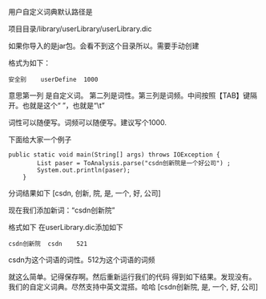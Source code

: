 用户自定义词典默认路径是

项目目录/library/userLibrary/userLibrary.dic

如果你导入的是jar包。会看不到这个目录所以。需要手动创建

格式为如下：

`安全别	userDefine	1000`

意思第一列 是自定义词。 第二列是词性。第三列是词频。中间按照【TAB】键隔开。也就是这个“	”，也就是“\t”

词性可以随便写。词频可以随便写。建议写个1000.

下面给大家一个例子

<pre><code>public static void main(String[] args) throws IOException {
		List<Term> paser = ToAnalysis.parse("csdn创新院是一个好公司") ;
		System.out.println(paser);
	}</pre></code>
分词结果如下
[csdn, 创新, 院, 是, 一个, 好, 公司]

现在我们添加新词：“csdn创新院”

格式如下
在userLibrary.dic添加如下
<pre><code>csdn创新院	csdn	521
</pre></code>
csdn为这个词语的词性。512为这个词语的词频

就这么简单。记得保存啊。然后重新运行我们的代码
得到如下结果。发现没有。我们的自定义词典。尽然支持中英文混搭。哈哈
[csdn创新院, 是, 一个, 好, 公司]
